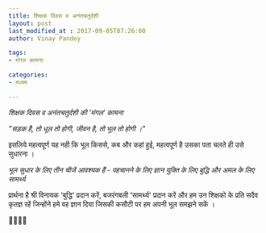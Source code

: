 ```yaml
---
title: शिक्षक दिवस व अनंतचतुर्दशी
layout: post
last_modified_at : 2017-09-05T07:26:00
author: Vinay Pandey

tags:
- मंगल कामना

categories:
- मध्यम

---
```


*शिक्षक दिवस व अनंतचतुर्दशी*
*की 'मंगल' कामना*

_"सड़क है, तो धूल तो होगी,_
_जीवन है, तो भूल तो होगी ।"_

इसलिये महत्वपूर्ण यह नही कि भूल किससे, कब और कहां हुई, महत्वपूर्ण है उसका पता चलते ही उसे सुधारना । 

*भूल सुधार के लिए तीन चीजें आवश्यक हैं -*
*पहचानने के लिए ज्ञान*
*युक्ति के लिए बुद्धि* 
*और अमल के लिए सामर्थ्य*

प्रार्थना है 
श्री विनायक 'बुद्धि' प्रदान करें, बजरंगबली 'सामर्थ्य' प्रदान करें और 
हम उन शिक्षको के प्रति सदैव कृतज्ञ रहें जिन्होंने हमे वह ज्ञान दिया जिसकी कसौटी पर हम अपनी भूल समझने सकें । 

🙏🌷🌷🙏
